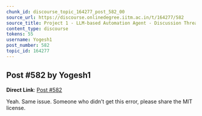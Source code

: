 ```yaml
---
chunk_id: discourse_topic_164277_post_582_00
source_url: https://discourse.onlinedegree.iitm.ac.in/t/164277/582
source_title: Project 1 - LLM-based Automation Agent - Discussion Thread [TDS Jan 2025]
content_type: discourse
tokens: 55
username: Yogesh1
post_number: 582
topic_id: 164277
---
```


## Post #582 by Yogesh1

**Direct Link**: [Post #582](https://discourse.onlinedegree.iitm.ac.in/t/164277/582)

Yeah. Same issue. Someone who didn’t get this error, please share the MIT license.
